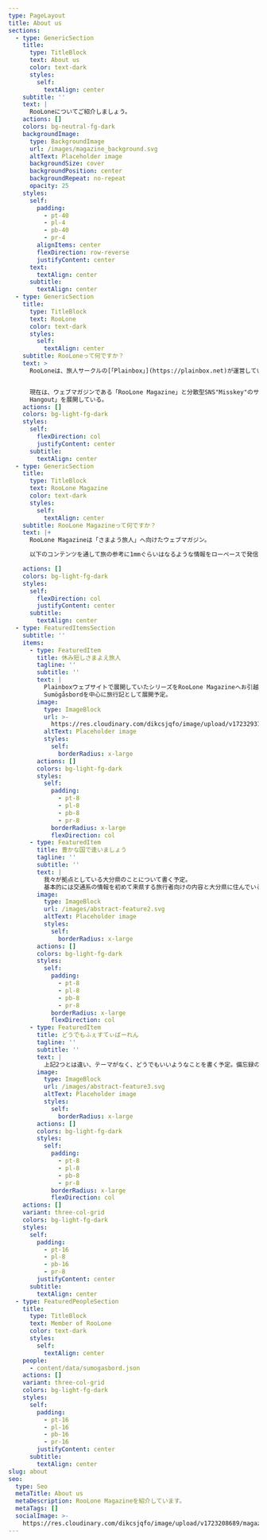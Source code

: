 ```yaml
---
type: PageLayout
title: About us
sections:
  - type: GenericSection
    title:
      type: TitleBlock
      text: About us
      color: text-dark
      styles:
        self:
          textAlign: center
    subtitle: ''
    text: |
      RooLoneについてご紹介しましょう。
    actions: []
    colors: bg-neutral-fg-dark
    backgroundImage:
      type: BackgroundImage
      url: /images/magazine_background.svg
      altText: Placeholder image
      backgroundSize: cover
      backgroundPosition: center
      backgroundRepeat: no-repeat
      opacity: 25
    styles:
      self:
        padding:
          - pt-40
          - pl-4
          - pb-40
          - pr-4
        alignItems: center
        flexDirection: row-reverse
        justifyContent: center
      text:
        textAlign: center
      subtitle:
        textAlign: center
  - type: GenericSection
    title:
      type: TitleBlock
      text: RooLone
      color: text-dark
      styles:
        self:
          textAlign: center
    subtitle: RooLoneって何ですか？
    text: >
      RooLoneは、旅人サークルの[「Plainbox」](https://plainbox.net)が運営している「旅も人生も彷徨っているような人たち」へ向けたウェブサイトのシリーズ。


      現在は、ウェブマガジンである「RooLone Magazine」と分散型SNS"Misskey"のサーバーである「RooLone
      Hangout」を展開している。
    actions: []
    colors: bg-light-fg-dark
    styles:
      self:
        flexDirection: col
        justifyContent: center
      subtitle:
        textAlign: center
  - type: GenericSection
    title:
      type: TitleBlock
      text: RooLone Magazine
      color: text-dark
      styles:
        self:
          textAlign: center
    subtitle: RooLone Magazineって何ですか？
    text: |+
      RooLone Magazineは「さまよう旅人」へ向けたウェブマガジン。

      以下のコンテンツを通して旅の参考に1mmぐらいはなるような情報をローペースで発信する予定。

    actions: []
    colors: bg-light-fg-dark
    styles:
      self:
        flexDirection: col
        justifyContent: center
      subtitle:
        textAlign: center
  - type: FeaturedItemsSection
    subtitle: ''
    items:
      - type: FeaturedItem
        title: 休み短しさまよえ旅人
        tagline: ''
        subtitle: ''
        text: |
          Plainboxウェブサイトで展開していたシリーズをRooLone Magazineへお引越し。
          Sumögåsbordを中心に旅行記として展開予定。
        image:
          type: ImageBlock
          url: >-
            https://res.cloudinary.com/dikcsjqfo/image/upload/v1723293169/magazin_wandering_Thumbnail_v50rex.jpg
          altText: Placeholder image
          styles:
            self:
              borderRadius: x-large
        actions: []
        colors: bg-light-fg-dark
        styles:
          self:
            padding:
              - pt-8
              - pl-8
              - pb-8
              - pr-8
            borderRadius: x-large
            flexDirection: col
      - type: FeaturedItem
        title: 豊かな国で逢いましょう
        tagline: ''
        subtitle: ''
        text: |
          我々が拠点としている大分県のことについて書く予定。
          基本的には交通系の情報を初めて来県する旅行者向けの内容と大分県に住んでいる人へ向けて書く予定。
        image:
          type: ImageBlock
          url: /images/abstract-feature2.svg
          altText: Placeholder image
          styles:
            self:
              borderRadius: x-large
        actions: []
        colors: bg-light-fg-dark
        styles:
          self:
            padding:
              - pt-8
              - pl-8
              - pb-8
              - pr-8
            borderRadius: x-large
            flexDirection: col
      - type: FeaturedItem
        title: どうでもふぇすてぃばーれん
        tagline: ''
        subtitle: ''
        text: |
          上記2つとは違い、テーマがなく、どうでもいいようなことを書く予定。備忘録のようなもの。
        image:
          type: ImageBlock
          url: /images/abstract-feature3.svg
          altText: Placeholder image
          styles:
            self:
              borderRadius: x-large
        actions: []
        colors: bg-light-fg-dark
        styles:
          self:
            padding:
              - pt-8
              - pl-8
              - pb-8
              - pr-8
            borderRadius: x-large
            flexDirection: col
    actions: []
    variant: three-col-grid
    colors: bg-light-fg-dark
    styles:
      self:
        padding:
          - pt-16
          - pl-8
          - pb-16
          - pr-8
        justifyContent: center
      subtitle:
        textAlign: center
  - type: FeaturedPeopleSection
    title:
      type: TitleBlock
      text: Member of RooLone
      color: text-dark
      styles:
        self:
          textAlign: center
    people:
      - content/data/sumogasbord.json
    actions: []
    variant: three-col-grid
    colors: bg-light-fg-dark
    styles:
      self:
        padding:
          - pt-16
          - pl-16
          - pb-16
          - pr-16
        justifyContent: center
      subtitle:
        textAlign: center
slug: about
seo:
  type: Seo
  metaTitle: About us
  metaDescription: RooLone Magazineを紹介しています。
  metaTags: []
  socialImage: >-
    https://res.cloudinary.com/dikcsjqfo/image/upload/v1723208689/magazine_thumbnail_cmafx9.svg
---
```

